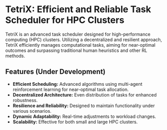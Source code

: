 # TetriX: Efficient and Reliable Task Scheduler for HPC Clusters
TetriX is an advanced task scheduler designed for high-performance computing (HPC) clusters. Utilizing a decentralized and resilient approach, TetriX efficiently manages computational tasks, aiming for near-optimal outcomes and surpassing traditional human heuristics and other RL methods.

## Features (Under Development)

- **Efficient Scheduling:** Advanced algorithms using multi-agent reinforcement learning for near-optimal task allocation.
- **Decentralized Architecture:** Even distribution of tasks for enhanced robustness.
- **Resilience and Reliability:** Designed to maintain functionality under various scenarios.
- **Dynamic Adaptability:** Real-time adjustments to workload changes.
- **Scalability:** Effective for both small and large HPC clusters.
